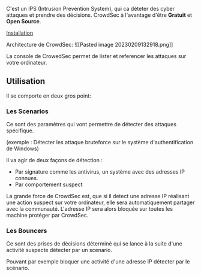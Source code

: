C'est un IPS (Intrusion Prevention System), qui ca déteter des cyber attaques et prendre des décisions.
CrowdSec à l'avantage d'être **Gratuit** et **Open Source**.

[Installation](https://www.crowdsec.net/)

Architecture de CrowdSec:
![[Pasted image 20230209132918.png]]

La console de CrowedSec permet de lister et referencer les attaques sur votre ordinateur.

## Utilisation

Il se comporte en deux gros point:

### Les Scenarios
Ce sont des paramètres qui vont permettre de détecter des attaques spécifique. 

(exemple : Détecter les attaque bruteforce sur le système d'authentification de Windows)

Il va agir de deux façons de détection :
- Par signature comme les antivirus, un système avec des adresses IP connues.
- Par comportement suspect

La grande force de CrowdSec est, que si il detect une adresse IP réalisant une action suspect sur votre ordinateur, elle sera automatiquement partager avec la communauté. L'adresse IP sera alors bloquée sur toutes les machine protéger par CrowdSec. 

### Les Bouncers
Ce sont des prises de décisions déterminé qui se lance à la suite d'une activité suspecte détecter par un scenario.

Pouvant par exemple bloquer une activité d'une adresse IP détecter par le scénario.